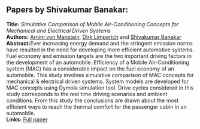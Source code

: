 <h2>Papers by Shivakumar Banakar:</h2>
<p>
<b>Title:</b> <i> Simulative Comparison of Mobile Air-Conditioning Concepts for Mechanical and Electrical Driven Systems </i> <br />
<b>Authors:</b> <a href="../authors/author_289.html">Arnim von Manstein</a>, <a href="../authors/author_159.html">Dirk Limperich</a> and <a href="../authors/author_12.html">Shivakumar Banakar</a><br />
<b>Abstract:</b>Ever increasing energy demand and the stringent emission norms have resulted in the need for developing more efficient automotive systems. Fuel economy and emission targets are the two important driving factors in the development of an automobile. Efficiency of a Mobile Air-Conditioning system (MAC) has a considerable impact on the fuel economy of an automobile. This study involves simulative comparison of MAC concepts for mechanical & electrical driven systems. System models are developed for MAC concepts using Dymola simulation tool. Drive cycles considered in this study corresponds to the real time driving scenarios and ambient conditions. From this study the conclusions are drawn about the most efficient ways to reach the thermal comfort for the passenger cabin in an automobile.<br />
<b>Links:</b> <a href="../submissions/ecp17132783_VonmansteinLimperichBanakar.pdf">Full paper</a></p>